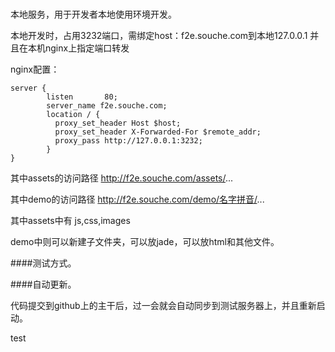 ###

本地服务，用于开发者本地使用环境开发。

本地开发时，占用3232端口，需绑定host：f2e.souche.com到本地127.0.0.1 并且在本机nginx上指定端口转发

nginx配置：

```
server {
        listen       80;
        server_name f2e.souche.com;
        location / {
          proxy_set_header Host $host;
          proxy_set_header X-Forwarded-For $remote_addr;
          proxy_pass http://127.0.0.1:3232;
        }
}
```

其中assets的访问路径  http://f2e.souche.com/assets/...

其中demo的访问路径  http://f2e.souche.com/demo/名字拼音/...

其中assets中有 js,css,images 

demo中则可以新建子文件夹，可以放jade，可以放html和其他文件。

####测试方式。

####自动更新。

代码提交到github上的主干后，过一会就会自动同步到测试服务器上，并且重新启动。

test